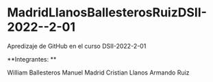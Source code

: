 # MadridLlanosBallesterosRuizDSII-2022--2-01

Apredizaje de GitHub en el curso DSII-2022-2-01

**Integrantes: **

William Ballesteros
Manuel Madrid 
Cristian Llanos
Armando Ruiz
